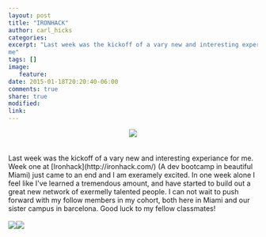 ```yaml
---
layout: post
title: "IRONHACK"
author: carl_hicks
categories:
excerpt: "Last week was the kickoff of a vary new and interesting experiance for
me"
tags: []
image:
   feature:
date: 2015-01-18T20:20:40-06:00
comments: true
share: true
modified:
link:
---
```



<center><img src="{{ Site.url }}/images/ironhack-black-logo.png"></center>
<br>
<br>
Last week was the kickoff of a vary new and interesting experiance for me. Week one at [Ironhack](http://ironhack.com/) (A dev bootcamp in beautiful Miami) just came to an end and I am exeramely excited. In one week alone I feel like I've learned a tremendous amount, and have started to build out a great new network of exermelly talented people. I can not wait to push forward with my follow members in my cohort, both here in Miami and our sister campus in barcelona. Good luck to my fellow classmates!
<br>
<br>
<img src="{{ Site.url }}/images/IronHack1.png"><img src="{{ Site.url }}/images/IronHack2.png">
